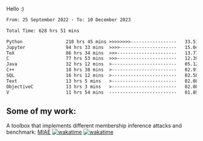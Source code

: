 Hello :)


<!--START_SECTION:waka-->

```txt
From: 25 September 2022 - To: 10 December 2023

Total Time: 628 hrs 51 mins

Python                210 hrs 45 mins >>>>>>>>-----------------   33.51 %
Jupyter               94 hrs 33 mins  >>>>---------------------   15.04 %
TeX                   86 hrs 34 mins  >>>----------------------   13.77 %
C                     77 hrs 53 mins  >>>----------------------   12.39 %
Java                  32 hrs 12 mins  >------------------------   05.12 %
C++                   18 hrs 38 mins  >------------------------   02.97 %
SQL                   16 hrs 12 mins  >------------------------   02.58 %
Text                  13 hrs 5 mins   >------------------------   02.08 %
ObjectiveC            13 hrs 3 mins   >------------------------   02.08 %
V                     11 hrs 54 mins  -------------------------   01.89 %
```

<!--END_SECTION:waka-->

## Some of my work: 

A toolbox that implements different membership inference attacks and benchmark: [MIAE](https://github.com/RPI-DSPlab) [![wakatime](https://wakatime.com/badge/user/18ac89f5-baf8-49e6-a5ee-d9272435ce3a/project/3e6541fd-578f-4d9d-9080-f2a42b2d10e1.svg)](https://wakatime.com/badge/user/18ac89f5-baf8-49e6-a5ee-d9272435ce3a/project/3e6541fd-578f-4d9d-9080-f2a42b2d10e1) [![wakatime](https://wakatime.com/badge/user/18ac89f5-baf8-49e6-a5ee-d9272435ce3a/project/5d5826e9-c6d6-4d86-8b00-0d1608c5f167.svg)](https://wakatime.com/badge/user/18ac89f5-baf8-49e6-a5ee-d9272435ce3a/project/5d5826e9-c6d6-4d86-8b00-0d1608c5f167)
